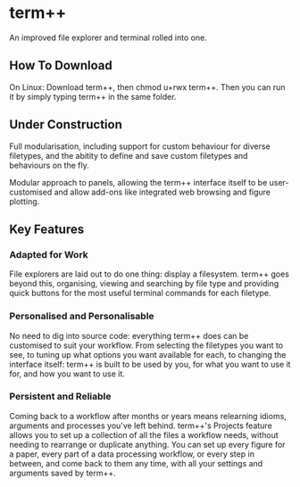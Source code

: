 # term++
An improved file explorer and terminal rolled into one.

## How To Download

On Linux: Download term++, then chmod u+rwx term++. Then you can run it by simply
typing term++ in the same folder.


## Under Construction

Full modularisation, including support for custom behaviour for diverse filetypes,
and the abitity to define and save custom filetypes and behaviours on the fly.

Modular approach to panels, allowing the term++ interface itself to be user-customised
and allow add-ons like integrated web browsing and figure plotting.

## Key Features

### Adapted for Work

File explorers are laid out to do one thing: display a filesystem.
term++ goes beyond this, organising, viewing and searching by file type
and providing quick buttons for the most useful terminal commands for each filetype.

### Personalised and Personalisable

No need to dig into source code: everything term++ does can be customised to suit your workflow.
From selecting the filetypes you want to see, to tuning up what options you want available for each,
to changing the interface itself: term++ is built to be used by you, for what you want to use it for,
and how you want to use it.

### Persistent and Reliable

Coming back to a workflow after months or years means relearning idioms, arguments and processes
you've left behind. term++'s Projects feature allows you to set up a collection of all the files
a workflow needs, without needing to rearrange or duplicate anything. You can set up every figure for
a paper, every part of a data processing workflow, or every step in between, and come back to them
any time, with all your settings and arguments saved by term++.

